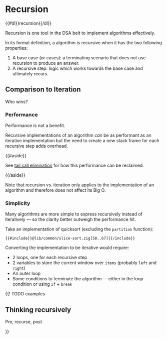 # Recursion

{{#dl}}recursion{{/dl}}

Recursion is one tool in the DSA belt to implement algorithms effectively.

In its formal definition, a algorithm is recursive when it has the two
following properties:

1. A base case (or cases): a terminating scenario that does not use recursion
   to produce an answer.
2. A recursive step: logic which works towards the base case and ultimately
   recurs.

## Comparison to Iteration

Who wins?

### Performance

Performance is not a benefit.

Recursive implementations of an algorithm _can_ be as performant as an
iterative implementation but the need to create a new stack frame for each
recursive step adds overhead.

{{#aside}}

See [tail call
elimination](https://en.wikipedia.org/wiki/Tail_call#:~:text=sequence%20is%20called-,tail%2Dcall%20elimination,-or%20tail%2Dcall)
for how this performance can be reclaimed.

{{/aside}}

Note that recursion vs. iteration only applies to the implementation of an
algorithm and therefore does not affect its Big O.

### Simplicity

Many algorithms are more simple to express recursively instead of iteratively
&mdash; so the clarity better outweigh the performance hit.

Take an implementation of quicksort (excluding the `partition` function):

```zig
{{#include}}@lib/common/slice-sort.zig[58..67]{{/include}}
```

Converting the implementation to be iterative would require:

- 2 loops, one for each recursive step
- 2 variables to store the current window over `items` (probably `left` and
`right`)
- An outer loop
- Some conditions to terminate the algorithm &mdash; either in the loop
condition or using `if` + `break`

{{! TODO examples

## Thinking recursively

Pre, recurse, post

}}

